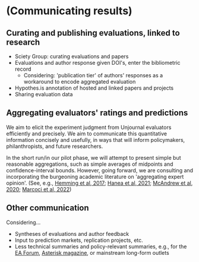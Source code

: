 # (Communicating results)

## Curating and publishing evaluations, linked to research

* Sciety Group: curating evaluations and papers
* Evaluations and author response given DOI's, enter the bibliometric record
  * Considering: 'publication tier' of authors' responses as a workaround to encode aggregated evaluation &#x20;
* Hypothes.is annotation of hosted and linked papers and projects
* Sharing evaluation data&#x20;

## Aggregating evaluators' ratings and predictions

We aim to elicit the experiment judgment from Unjournal evaluators efficiently and precisely. We aim to communicate this quantitative information concisely and usefully, in ways that will inform policymakers, philanthropists, and future researchers.&#x20;

In the short run/in our pilot phase, we will attempt to present simple but reasonable aggregations, such as simple averages of midpoints and confidence-interval bounds. However, going forward, we are consulting and incorporating the burgeoning academic literature on 'aggregating expert opinion'. (See, e.g.,  [Hemming et al, 2017](https://besjournals.onlinelibrary.wiley.com/doi/10.1111/2041-210X.12857); [Hanea et al, 2021](https://www.ncbi.nlm.nih.gov/pmc/articles/PMC8412308/); [McAndrew et al, 2020](https://www.ncbi.nlm.nih.gov/pmc/articles/PMC7996321/); [Marcoci et al, 2022](https://bmcresnotes.biomedcentral.com/articles/10.1186/s13104-022-06016-0))

## Other communication

Considering...

* Syntheses of evaluations and author feedback
* Input to prediction markets, replication projects, etc.&#x20;
* Less technical summaries and policy-relevant summaries, e.g., for the [EA Forum](https://forum.effectivealtruism.org/), [Asterisk magazine](https://asteriskmag.com/), or mainstream long-form outlets





